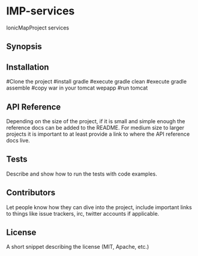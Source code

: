 # IMP-services
IonicMapProject services
## Synopsis


## Installation

#Clone the project 
#install gradle 
#execute gradle clean
#execute gradle assemble 
#copy war in your tomcat wepapp
#run tomcat 

## API Reference

Depending on the size of the project, if it is small and simple enough the reference docs can be added to the README. For medium size to larger projects it is important to at least provide a link to where the API reference docs live.

## Tests

Describe and show how to run the tests with code examples.

## Contributors

Let people know how they can dive into the project, include important links to things like issue trackers, irc, twitter accounts if applicable.

## License

A short snippet describing the license (MIT, Apache, etc.)
